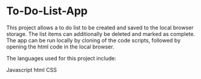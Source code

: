 # To-Do-List-App

This project allows a to do list to be created and saved to the local browser storage. The list items can additionally be deleted and marked as complete. The app can be run locally by cloning of the code scripts, followed by opening the html code in the local browser.

The languages used for this project include:

Javascript
html
CSS
